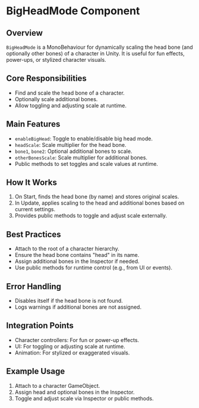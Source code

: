 # BigHeadMode Component

## Overview
`BigHeadMode` is a MonoBehaviour for dynamically scaling the head bone (and optionally other bones) of a character in Unity. It is useful for fun effects, power-ups, or stylized character visuals.

## Core Responsibilities
- Find and scale the head bone of a character.
- Optionally scale additional bones.
- Allow toggling and adjusting scale at runtime.

## Main Features
- `enableBigHead`: Toggle to enable/disable big head mode.
- `headScale`: Scale multiplier for the head bone.
- `bone1`, `bone2`: Optional additional bones to scale.
- `otherBonesScale`: Scale multiplier for additional bones.
- Public methods to set toggles and scale values at runtime.

## How It Works
1. On Start, finds the head bone (by name) and stores original scales.
2. In Update, applies scaling to the head and additional bones based on current settings.
3. Provides public methods to toggle and adjust scale externally.

## Best Practices
- Attach to the root of a character hierarchy.
- Ensure the head bone contains "head" in its name.
- Assign additional bones in the Inspector if needed.
- Use public methods for runtime control (e.g., from UI or events).

## Error Handling
- Disables itself if the head bone is not found.
- Logs warnings if additional bones are not assigned.

## Integration Points
- Character controllers: For fun or power-up effects.
- UI: For toggling or adjusting scale at runtime.
- Animation: For stylized or exaggerated visuals.

## Example Usage
1. Attach to a character GameObject.
2. Assign head and optional bones in the Inspector.
3. Toggle and adjust scale via Inspector or public methods. 